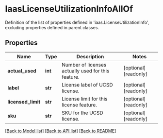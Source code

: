 # IaasLicenseUtilizationInfoAllOf

Definition of the list of properties defined in 'iaas.LicenseUtilizationInfo', excluding properties defined in parent classes.
## Properties
Name | Type | Description | Notes
------------ | ------------- | ------------- | -------------
**actual_used** | **int** | Number of licenses actually used for this feature. | [optional] [readonly] 
**label** | **str** | License label of UCSD license. | [optional] [readonly] 
**licensed_limit** | **str** | License limit for this license feature. | [optional] [readonly] 
**sku** | **str** | SKU for the UCSD license. | [optional] [readonly] 

[[Back to Model list]](../README.md#documentation-for-models) [[Back to API list]](../README.md#documentation-for-api-endpoints) [[Back to README]](../README.md)


